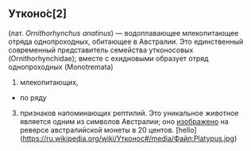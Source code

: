 ## Утконо́с[2] 
(лат. *Ornithorhynchus anatinus*) — водоплавающее млекопитающее отряда однопроходных, обитающее в Австралии. Это единственный современный представитель семейства утконосовых (Ornithorhynchidae); вместе с ехидновыми образует отряд однопроходных (Monotremata) 
1. млекопитающих,
+  по ряду
3. признаков напоминающих рептилий. Это уникальное животное является одним из символов Австралии; оно [изображено](https://ru.wikipedia.org/wiki/Утконос) на реверсе австралийской монеты в 20 центов.
[hello] (https://ru.wikipedia.org/wiki/Утконос#/media/Файл:Platypus.jpg)
